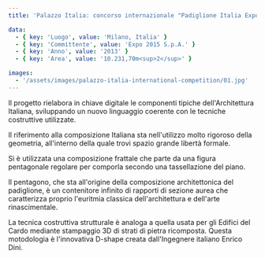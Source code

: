 ```yaml
---
title: 'Palazzo Italia: concorso internazionale "Padiglione Italia Expo 2015"'

data:
  - { key: 'Luogo', value: 'Milano, Italia' }
  - { key: 'Committente', value: 'Expo 2015 S.p.A.' }
  - { key: 'Anno', value: '2013' }
  - { key: 'Area', value: '10.231,70m<sup>2</sup>' }

images:
  - '/assets/images/palazzo-italia-international-competition/01.jpg'
---
```


Il progetto rielabora in chiave digitale le componenti tipiche dell'Architettura Italiana,
sviluppando un nuovo linguaggio coerente con le tecniche costruttive utilizzate.

Il riferimento alla composizione Italiana sta nell'utilizzo molto rigoroso della geometria,
all'interno della quale trovi spazio grande libertà formale.

Si è utilizzata una composizione frattale che parte da una figura pentagonale regolare per comporla
secondo una tassellazione del piano.

Il pentagono, che sta all'origine della composizione architettonica del padiglione, è un contenitore
infinito di rapporti di sezione aurea che caratterizza proprio l'euritmia classica dell'architettura
e dell'arte rinascimentale.

La tecnica costruttiva strutturale è analoga a quella usata per gli Edifici del Cardo mediante
stampaggio 3D di strati di pietra ricomposta. Questa motodologia è l'innovativa D-shape creata
dall'Ingegnere italiano Enrico Dini.
